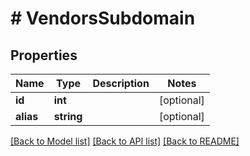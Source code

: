 # # VendorsSubdomain

## Properties

Name | Type | Description | Notes
------------ | ------------- | ------------- | -------------
**id** | **int** |  | [optional] 
**alias** | **string** |  | [optional] 

[[Back to Model list]](../../README.md#documentation-for-models) [[Back to API list]](../../README.md#documentation-for-api-endpoints) [[Back to README]](../../README.md)


